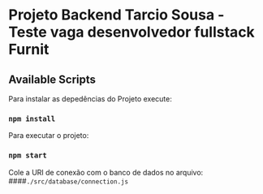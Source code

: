 # Projeto Backend Tarcio Sousa -  Teste vaga desenvolvedor fullstack Furnit

## Available Scripts

Para instalar as depedências do Projeto execute:
### `npm install`

Para executar o projeto:
### `npm start`

Cole a URI de conexão com o banco de dados no arquivo:
####`./src/database/connection.js`
